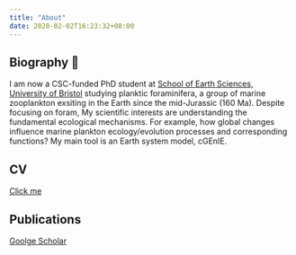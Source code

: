 ```yaml
---
title: "About"
date: 2020-02-02T16:23:32+08:00
---
```


## Biography 🌊
I am now a CSC-funded PhD student at [School of Earth Sciences, University of Bristol](http://www.bristol.ac.uk/earthsciences/) studying planktic foraminifera, a group of marine zooplankton exsiting in the Earth since the mid-Jurassic (160 Ma). Despite focusing on foram, My scientific interests are understanding the fundamental ecological mechanisms. For example, how global changes influence marine plankton ecology/evolution processes and corresponding functions? My main tool is an Earth system model, cGEnIE.

## CV
[Click me](https://www.dropbox.com/s/2h11qxiftj3dqpx/CV%20%28Rui%20Ying%29-%202%20Aug%2C%202022%20%28en%29.docx?dl=0)

## Publications

[Goolge Scholar](https://scholar.google.com/citations?user=1QNR-nEAAAAJ&hl)
